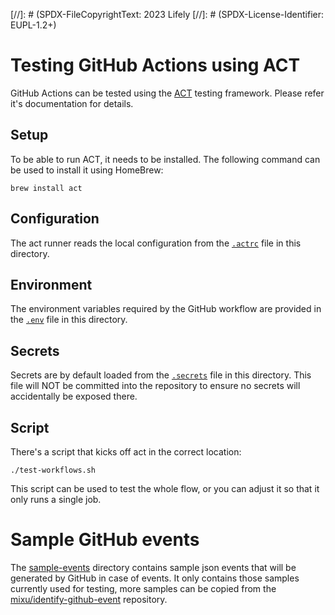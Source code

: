 [//]: # (SPDX-FileCopyrightText: 2023 Lifely
[//]: # (SPDX-License-Identifier: EUPL-1.2+)

# Testing GitHub Actions using ACT

GitHub Actions can be tested using the [ACT](https://github.com/nektos/act)
testing framework. Please refer it's documentation for details.

## Setup
To be able to run ACT, it needs to be installed. The following command can be
used to install it using HomeBrew:
```shell
brew install act
```

## Configuration
The act runner reads the local configuration from the [`.actrc`](.actrc) file in
this directory.

## Environment
The environment variables required by the GitHub workflow are provided in the
[`.env`](.env) file in this directory.

## Secrets
Secrets are by default loaded from the [`.secrets`](.secrets) file in this
directory. This file will NOT be committed into the repository to
ensure no secrets will accidentally be exposed there.

## Script
There's a script that kicks off act in the correct location:
```shell
./test-workflows.sh
```

This script can be used to test the whole flow, or you can adjust it so that it
only runs a single job.

# Sample GitHub events
The [sample-events](./sample-events) directory contains sample json events that 
will be generated by GitHub in case of events. It only contains those samples 
currently used for testing, more samples can be copied from the 
[mixu/identify-github-event](https://github.com/mixu/identify-github-event) repository.
